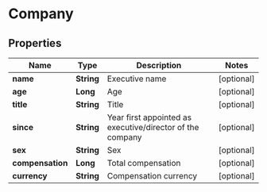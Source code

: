 

# Company


## Properties

| Name | Type | Description | Notes |
|------------ | ------------- | ------------- | -------------|
|**name** | **String** | Executive name |  [optional] |
|**age** | **Long** | Age |  [optional] |
|**title** | **String** | Title |  [optional] |
|**since** | **String** | Year first appointed as executive/director of the company |  [optional] |
|**sex** | **String** | Sex |  [optional] |
|**compensation** | **Long** | Total compensation |  [optional] |
|**currency** | **String** | Compensation currency |  [optional] |



